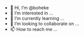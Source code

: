 - 👋 Hi, I’m @boheke
- 👀 I’m interested in ...
- 🌱 I’m currently learning ...
- 💞️ I’m looking to collaborate on ...
- 📫 How to reach me ...

<!---
boheke/boheke is a ✨ special ✨ repository because its `README.md` (this file) appears on your GitHub profile.
You can click the Preview link to take a look at your changes.
--->
